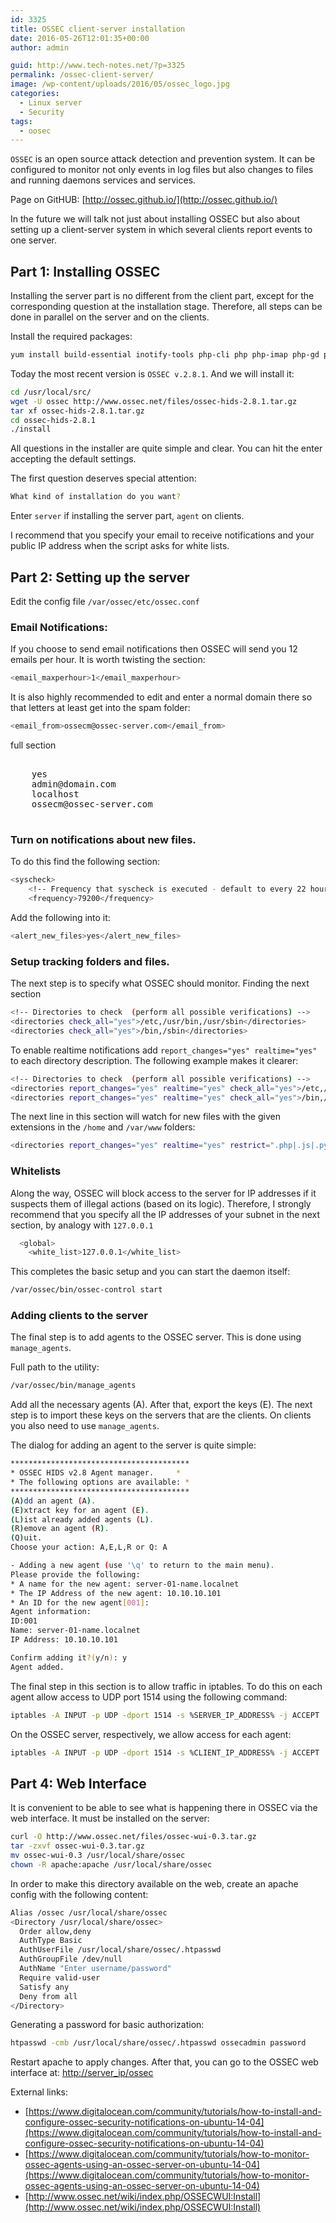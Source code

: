 ```yaml
---
id: 3325
title: OSSEC client-server installation
date: 2016-05-26T12:01:35+00:00
author: admin

guid: http://www.tech-notes.net/?p=3325
permalink: /ossec-client-server/
image: /wp-content/uploads/2016/05/ossec_logo.jpg
categories:
  - Linux server
  - Security
tags:
  - oosec
---
```

`OSSEC` is an open source attack detection and prevention system. It can be configured to monitor not only events in log files but also changes to files and running daemons services and services.

Page on GitHUB: [http://ossec.github.io/](http://ossec.github.io/)

In the future we will talk not just about installing OSSEC but also about setting up a client-server system in which several clients report events to one server.

## Part 1: Installing OSSEC

Installing the server part is no different from the client part, except for the corresponding question at the installation stage. Therefore, all steps can be done in parallel on the server and on the clients.

Install the required packages:
```bash
yum install build-essential inotify-tools php-cli php php-imap php-gd php-xml httpd php-pear mysql-libs httpd-tools php-pdo php-mysql php-mbstring php-common mysql mysql-server
```

Today the most recent version is `OSSEC v.2.8.1`. And we will install it:
```bash
cd /usr/local/src/  
wget -U ossec http://www.ossec.net/files/ossec-hids-2.8.1.tar.gz  
tar xf ossec-hids-2.8.1.tar.gz  
cd ossec-hids-2.8.1
./install
```

All questions in the installer are quite simple and clear. You can hit the enter accepting the default settings.

The first question deserves special attention:
```bash
What kind of installation do you want?
```

Enter `server` if installing the server part, `agent` on clients.

I recommend that you specify your email to receive notifications and your public IP address when the script asks for white lists.
<script src="https://ajax.googleapis.com/ajax/libs/jquery/3.4.1/jquery.min.js"></script>
<script src="/assets/js/spoiler.js" type="text/javascript"></script>

## Part 2: Setting up the server
Edit the config file `/var/ossec/etc/ossec.conf`

### Email Notifications:
If you choose to send email notifications then OSSEC will send you 12 emails per hour. It is worth twisting the section:
```bash
<email_maxperhour>1</email_maxperhour>
```
It is also highly recommended to edit and enter a normal domain there so that letters at least get into the spam folder:
```bash
<email_from>ossecm@ossec-server.com</email_from>
```
<div class="spoiler-wrap">
<div class="spoiler-head folded">
  full section
</div>
<div class="spoiler-body">
<pre>
<global>
    <email_notification>yes</email_notification>
    <email_to>admin@domain.com</email_to>
    <smtp_server>localhost</smtp_server>
    <email_from>ossecm@ossec-server.com</email_from>
</global>
</pre>
</div> </div>

### Turn on notifications about new files.
To do this find the following section:
```bash
<syscheck>
    <!-- Frequency that syscheck is executed - default to every 22 hours -->
    <frequency>79200</frequency>
```
Add the following into it:
```bash
<alert_new_files>yes</alert_new_files>
```

### Setup tracking folders and files.
The next step is to specify what OSSEC should monitor. Finding the next section
```bash
<!-- Directories to check  (perform all possible verifications) -->
<directories check_all="yes">/etc,/usr/bin,/usr/sbin</directories>
<directories check_all="yes">/bin,/sbin</directories>
```
To enable realtime notifications add `report_changes="yes" realtime="yes"` to each directory description. The following example makes it clearer:
```bash
<!-- Directories to check  (perform all possible verifications) -->
<directories report_changes="yes" realtime="yes" check_all="yes">/etc,/usr/bin,/usr/sbin</directories>
<directories report_changes="yes" realtime="yes" check_all="yes">/bin,/sbin</directories>
```
The next line in this section will watch for new files with the given extensions in the `/home` and `/var/www` folders:
```bash
<directories report_changes="yes" realtime="yes" restrict=".php|.js|.py|.sh|.html|.pl" check_all="yes">/home/,/var/www</directories>

```
### Whitelists
Along the way, OSSEC will block access to the server for IP addresses if it suspects them of illegal actions (based on its logic). Therefore, I strongly recommend that you specify all the IP addresses of your subnet in the next section, by analogy with `127.0.0.1`
```bash
  <global>
    <white_list>127.0.0.1</white_list>
```

This completes the basic setup and you can start the daemon itself:
```bash
/var/ossec/bin/ossec-control start
```

### Adding clients to the server

The final step is to add agents to the OSSEC server. This is done using `manage_agents`.

Full path to the utility:
```bash
/var/ossec/bin/manage_agents
```

Add all the necessary agents (A). After that, export the keys (E). The next step is to import these keys on the servers that are the clients. On clients you also need to use `manage_agents`.

The dialog for adding an agent to the server is quite simple:
```bash
****************************************
* OSSEC HIDS v2.8 Agent manager.     *
* The following options are available: *
****************************************
(A)dd an agent (A).
(E)xtract key for an agent (E).
(L)ist already added agents (L).
(R)emove an agent (R).
(Q)uit.
Choose your action: A,E,L,R or Q: A

- Adding a new agent (use '\q' to return to the main menu).
Please provide the following:
* A name for the new agent: server-01-name.localnet
* The IP Address of the new agent: 10.10.10.101
* An ID for the new agent[001]:
Agent information:
ID:001
Name: server-01-name.localnet
IP Address: 10.10.10.101

Confirm adding it?(y/n): y
Agent added.
```

The final step in this section is to allow traffic in iptables. To do this on each agent allow access to UDP port 1514 using the following command:
```bash
iptables -A INPUT -p UDP -dport 1514 -s %SERVER_IP_ADDRESS% -j ACCEPT
```

On the OSSEC server, respectively, we allow access for each agent:
```bash
iptables -A INPUT -p UDP -dport 1514 -s %CLIENT_IP_ADDRESS% -j ACCEPT
```
## Part 4: Web Interface
It is convenient to be able to see what is happening there in OSSEC via the web interface. It must be installed on the server:

```bash
curl -O http://www.ossec.net/files/ossec-wui-0.3.tar.gz
tar -zxvf ossec-wui-0.3.tar.gz
mv ossec-wui-0.3 /usr/local/share/ossec
chown -R apache:apache /usr/local/share/ossec
```

In order to make this directory available on the web, create an apache config with the following content:
```bash
Alias /ossec /usr/local/share/ossec
<Directory /usr/local/share/ossec>
  Order allow,deny
  AuthType Basic
  AuthUserFile /usr/local/share/ossec/.htpasswd
  AuthGroupFile /dev/null
  AuthName "Enter username/password"
  Require valid-user
  Satisfy any
  Deny from all
</Directory>
```

Generating a password for basic authorization:
```bash
htpasswd -cmb /usr/local/share/ossec/.htpasswd ossecadmin password
```

Restart apache to apply changes. After that, you can go to the OSSEC web interface at:
[http://server_ip/ossec](http://server_ip/ossec)

External links:
* [https://www.digitalocean.com/community/tutorials/how-to-install-and-configure-ossec-security-notifications-on-ubuntu-14-04](https://www.digitalocean.com/community/tutorials/how-to-install-and-configure-ossec-security-notifications-on-ubuntu-14-04)
* [https://www.digitalocean.com/community/tutorials/how-to-monitor-ossec-agents-using-an-ossec-server-on-ubuntu-14-04](https://www.digitalocean.com/community/tutorials/how-to-monitor-ossec-agents-using-an-ossec-server-on-ubuntu-14-04)
* [http://www.ossec.net/wiki/index.php/OSSECWUI:Install](http://www.ossec.net/wiki/index.php/OSSECWUI:Install)
